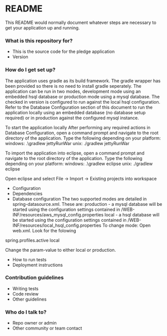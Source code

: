 # README #

This README would normally document whatever steps are necessary to get your application up and running.

### What is this repository for? ###

* This is the source code for the pledge application
* Version

### How do I get set up? ###

The application uses gradle as its build framework. The gradle wrapper has been provided so there is no need to install gradle seperately.
The application can be run in two modes, development mode using an embedded hsql database or production mode using a mysql database. The checked
in version is configured to run against the local hsql configuration. Refer to the Database Configuration section of this document to run the
application locally using an embedded database (no database setup required) or in production against the configured mysql instance.

To start the application locally
After performing any required actions in Database Configuration, open a command prompt and navigate to the root directory of the application.
Type the following depending on your platform:
windows: .\gradlew jettyRunWar
unix: ./gradlew jettyRunWar

To import the application into eclipse, open a command prompt and navigate to the root directory of the application.
Type the following depending on your platform:
windows: .\gradlew eclipse
unix: ./gradlew eclipse

Open eclipse and select File -> Import -> Existing projects into workspace

* Configuration
* Dependencies
* Database configuration
The two supported modes are detailed in spring-datasource.xml. These are:
production - a mysql database will be started using the configuration settings contained in /WEB-INF/resources/aws_mysql_config.properties
local - a hsql database will be started using the configuration settings contained in /WEB-INF/resources/local_hsql_config.properties
To change mode: Open web.xml. Look for the folowing

<context-param>
    <param-name>spring.profiles.active</param-name>
    <param-value>local</param-value>
</context-param>

Change the param-value to either local or production.

* How to run tests
* Deployment instructions

### Contribution guidelines ###

* Writing tests
* Code review
* Other guidelines

### Who do I talk to? ###

* Repo owner or admin
* Other community or team contact